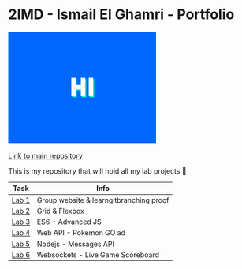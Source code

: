 # 2IMD - Ismail El Ghamri - Portfolio

![hi there](https://github.com/ismailElg1/2imd-frontend-portfolio/blob/main/images/hi_there.gif)

[Link to main repository](https://github.com/ismailElg1/2imd-frontend-portfolio)

This is my repository that will hold all my lab projects 🤯

Task | Info
------ | ------ 
[Lab 1](https://github.com/ismailElg1/2imd-frontend-portfolio/tree/main/lab1%20-%20git) | Group website & learngitbranching proof
[Lab 2](https://github.com/ismailElg1/2imd-frontend-portfolio/tree/main/lab2%20-%20grid) | Grid & Flexbox 
[Lab 3](https://github.com/ismailElg1/2imd-frontend-portfolio/tree/main/lab3%20-%20advanced%20js) | ES6 - Advanced JS
[Lab 4](https://github.com/ismailElg1/2imd-frontend-portfolio/tree/main/lab4%20-%20api) | Web API - Pokemon GO ad
[Lab 5](https://github.com/ismailElg1/2imd-frontend-portfolio-lab5) | Nodejs - Messages API
[Lab 6](https://github.com/ismailElg1/2imd-frontend-portfolio-lab6) | Websockets - Live Game Scoreboard
